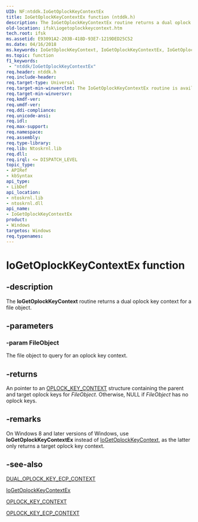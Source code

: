 ```yaml
---
UID: NF:ntddk.IoGetOplockKeyContextEx
title: IoGetOplockKeyContextEx function (ntddk.h)
description: The IoGetOplockKeyContextEx routine returns a dual oplock key context for a file object.
old-location: ifsk\iogetoplockkeycontext.htm
tech.root: ifsk
ms.assetid: E93091A2-203B-418D-93E7-1219DED25C52
ms.date: 04/16/2018
ms.keywords: IoGetOplockKeyContext, IoGetOplockKeyContextEx, IoGetOplockKeyContextEx routine [Installable File System Drivers], ifsk.iogetoplockkeycontext, ntddk/IoGetOplockKeyContextEx
ms.topic: function
f1_keywords:
 - "ntddk/IoGetOplockKeyContextEx"
req.header: ntddk.h
req.include-header: 
req.target-type: Universal
req.target-min-winverclnt: The IoGetOplockKeyContextEx routine is available starting with Windows 8.
req.target-min-winversvr: 
req.kmdf-ver: 
req.umdf-ver: 
req.ddi-compliance: 
req.unicode-ansi: 
req.idl: 
req.max-support: 
req.namespace: 
req.assembly: 
req.type-library: 
req.lib: Ntoskrnl.lib
req.dll: 
req.irql: <= DISPATCH_LEVEL
topic_type:
- APIRef
- kbSyntax
api_type:
- LibDef
api_location:
- ntoskrnl.lib
- ntoskrnl.dll
api_name:
- IoGetOplockKeyContextEx
product:
- Windows
targetos: Windows
req.typenames: 
---
```


# IoGetOplockKeyContextEx function


## -description


The <b>IoGetOplockKeyContext</b> routine returns a dual oplock key context for a file object.


## -parameters




### -param FileObject

The file object to query for an oplock key context.


## -returns



An pointer to an <a href="https://docs.microsoft.com/windows-hardware/drivers/ddi/content/ntddk/ns-ntddk-_oplock_key_context">OPLOCK_KEY_CONTEXT</a> structure containing the parent and target oplock keys for <i>FileObject</i>. Otherwise, NULL if <i>FileObject</i> has no oplock keys.




## -remarks



On Windows 8 and later versions of Windows, use <b>IoGetOplockKeyContextEx</b> instead of <a href="https://docs.microsoft.com/windows-hardware/drivers/ddi/content/ntddk/nf-ntddk-iogetoplockkeycontext">IoGetOplockKeyContext</a>, as the latter only returns a target oplock key context.




## -see-also




<a href="https://docs.microsoft.com/windows-hardware/drivers/ifs/dual-oplock-key-ecp-context">DUAL_OPLOCK_KEY_ECP_CONTEXT</a>



<a href="https://docs.microsoft.com/windows-hardware/drivers/ddi/content/ntddk/nf-ntddk-iogetoplockkeycontextex">IoGetOplockKeyContextEx</a>



<a href="https://docs.microsoft.com/windows-hardware/drivers/ddi/content/ntddk/ns-ntddk-_oplock_key_context">OPLOCK_KEY_CONTEXT</a>



<a href="https://docs.microsoft.com/windows-hardware/drivers/ifs/oplock-key-ecp-context">OPLOCK_KEY_ECP_CONTEXT</a>
 

 

